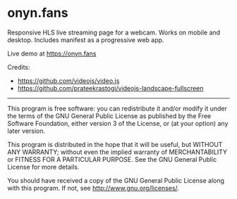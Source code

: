 # onyn.fans

Responsive HLS live streaming page for a webcam. Works on mobile and desktop. Includes manifest as a progressive web app.

Live demo at https://onyn.fans

Credits:
* https://github.com/videojs/video.js
* https://github.com/prateekrastogi/videojs-landscape-fullscreen

***

This program is free software: you can redistribute it and/or modify it under the terms of the GNU General Public License as published by the Free Software Foundation, either version 3 of the License, or (at your option) any later version.

This program is distributed in the hope that it will be useful, but WITHOUT ANY WARRANTY; without even the implied warranty of MERCHANTABILITY or FITNESS FOR A PARTICULAR PURPOSE. See the GNU General Public License for more details.

You should have received a copy of the GNU General Public License along with this program. If not, see http://www.gnu.org/licenses/.

